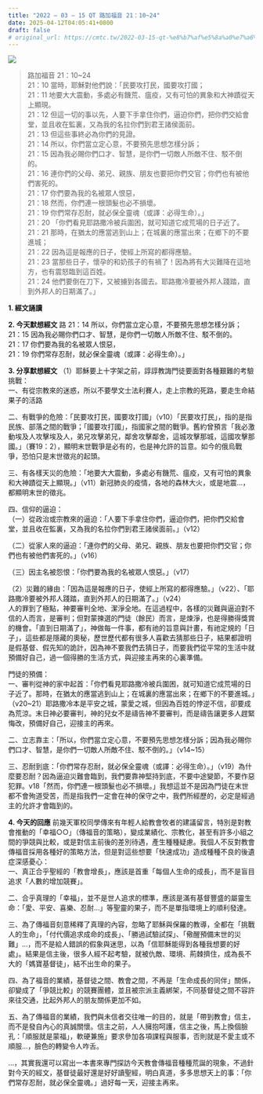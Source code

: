 ```yaml
---
title: "2022 – 03 – 15 QT 路加福音 21：10~24"
date: 2025-04-12T04:05:41+0800
draft: false
# original_url: https://cmtc.tw/2022-03-15-qt-%e8%b7%af%e5%8a%a0%e7%a6%8f%e9%9f%b3-21%ef%bc%9a1024
---
```


![](/images/qt.jpg)
> 路加福音 21：10\~24  
> 21：10 當時，耶穌對他們說：「民要攻打民，國要攻打國；  
> 21：11 地要大大震動，多處必有饑荒、瘟疫，又有可怕的異象和大神蹟從天上顯現。  
> 21：12 但這一切的事以先，人要下手拿住你們，逼迫你們，把你們交給會堂，並且收在監裏，又為我的名拉你們到君王諸侯面前。  
> 21：13 但這些事終必為你們的見證。  
> 21：14 所以，你們當立定心意，不要預先思想怎樣分訴；  
> 21：15 因為我必賜你們口才、智慧，是你們一切敵人所敵不住、駁不倒的。  
> 21：16 連你們的父母、弟兄、親族、朋友也要把你們交官；你們也有被他們害死的。  
> 21：17 你們要為我的名被眾人恨惡，  
> 21：18 然而，你們連一根頭髮也必不損壞。  
> 21：19 你們常存忍耐，就必保全靈魂（或譯：必得生命）。」  
> 21：20 「你們看見耶路撒冷被兵圍困，就可知道它成荒場的日子近了。  
> 21：21 那時，在猶太的應當逃到山上；在城裏的應當出來；在鄉下的不要進城；  
> 21：22 因為這是報應的日子，使經上所寫的都得應驗。  
> 21：23 當那些日子，懷孕的和奶孩子的有禍了！因為將有大災難降在這地方，也有震怒臨到這百姓。  
> 21：24 他們要倒在刀下，又被擄到各國去。耶路撒冷要被外邦人踐踏，直到外邦人的日期滿了。」

**1. 經文誦讀**

**2.  今天默想經文**
路 21：14 所以，你們當立定心意，不要預先思想怎樣分訴；  
21：15 因為我必賜你們口才、智慧，是你們一切敵人所敵不住、駁不倒的。  
21：17 你們要為我的名被眾人恨惡，  
21：19 你們常存忍耐，就必保全靈魂（或譯：必得生命）。」

**3. 分享默想經文**
（1）耶穌要上十字架之前，諄諄教誨門徒要面對各種艱難的考驗挑戰：  
一、有從宗教來的迷惑，所以不要學文士法利賽人，走上宗教的死路，要走生命結果子的活路

二、有戰爭的危險：「民要攻打民，國要攻打國」（v10）「民要攻打民」，指的是指民族、部落之間的戰爭；「國要攻打國」，指國家之間的戰爭。舊約曾預言「我必激動埃及人攻擊埃及人，弟兄攻擊弟兄，鄰舍攻擊鄰舍，這城攻擊那城，這國攻擊那國。」（賽19：2），顯明末世戰爭是必有的，也是神允許的旨意。如今的俄烏戰爭，恐怕只是末世徵兆的起頭。

三、有各樣天災的危險：「地要大大震動，多處必有饑荒、瘟疫，又有可怕的異象和大神蹟從天上顯現。」（v11）新冠肺炎的疫情，各地的森林大火，或是地震…，都顯明末世的徵兆。

四、信仰的逼迫：  
（一）從政治或宗教來的逼迫：「人要下手拿住你們，逼迫你們，把你們交給會堂，並且收在監裏，又為我的名拉你們到君王諸侯面前。」（v12）

（二）從家人來的逼迫：「連你們的父母、弟兄、親族、朋友也要把你們交官；你們也有被他們害死的。」（v16）

（三）因主名被怨恨：「你們要為我的名被眾人恨惡。」（v17）

（2）災難的緣由：「因為這是報應的日子，使經上所寫的都得應驗。」（v22）、「耶路撒冷要被外邦人踐踏，直到外邦人的日期滿了。」（v24）  
人的罪到了極點，神要審判全地、潔淨全地。在這過程中，各樣的災難與逼迫對不信的人而言，是審判；但對蒙揀選的門徒（餘民）而言，是煉淨，也是得勝得獎賞的機會。「直到日期滿了」，神做每一件事，都有祂的旨意與計畫，有祂定規的「日子」，這些都是隱藏的奧秘，歷世歷代都有很多人喜歡去猜那些日子，結果都證明是假基督、假先知的詭計，因為神不要我們去猜日子，而要我們從平常的生活中就預備好自己，過一個得勝的生活方式，與迎接主再來的心裏準備。

門徒的預備：  
一、審判從神的家中起首：「你們看見耶路撒冷被兵圍困，就可知道它成荒場的日子近了。那時，在猶太的應當逃到山上；在城裏的應當出來；在鄉下的不要進城。」（v20\~21）耶路撒冷本是平安之城，蒙愛之城，但因為百姓的悖逆不信，卻要成為荒涼。末日神必要審判，神的兒女不是禱告神不要審判，而是禱告讓更多人趕緊悔改，預備好自己，迎接主的再來。

二、立志靠主：「所以，你們當立定心意，不要預先思想怎樣分訴；因為我必賜你們口才、智慧，是你們一切敵人所敵不住、駁不倒的。」（v14\~15）

三、忍耐到底：「你們常存忍耐，就必保全靈魂（或譯：必得生命）。」（v19）為什麼要忍耐？因為逼迫災難會臨到，我們要靠神堅持到底，不要中途變節，不要作惡犯罪。v18「然而，你們連一根頭髮也必不損壞。」我想這並不是因為門徒在末世都不會殉道受苦，而是指我們一定會在神的保守之中，我們所經歷的，必定是經過主的允許才會臨到的。

**4. 今天的回應**
前幾天軍校同學傳來有年輕人給教會牧者的建議留言，特別是對教會推動的「幸福○○」（傳福音的策略），變成業績化、宗教化，甚至有許多小組之間的爭競與比較，或是對信主前後的差別待遇，產生種種疑慮。我個人不反對教會傳福音採用各種好的策略方法，但是對這些想要「快速成功」造成種種不良的後遺症深感憂心：  
一、真正合乎聖經的「教會增長」，應該是首重「每個人生命的成長」，而不是盲目追求「人數的增加競賽」。

二、合乎真理的「幸福」，並不是世人追求的標準，應該是滿有基督豐盛的屬靈生命：「愛、平安、喜樂、忍耐…」等聖靈的果子，而不是單指環境上的順利發達。

三、為了傳福音刻意稀釋了真理的內容，忽略了耶穌與保羅的教導，全都在「挑戰人的生命」，「付代價追求成命的成長」、「勝過試驗試探」、「儆醒預備末世的災難」…，而不是給人錯誤的假象與迷思，以為「信耶穌能得到各種我想要的好處」。結果是信主後，很多人經不起考驗，就被仇敵、環境、荊棘擠住，成為長不大的「媽寶基督徒」，結不出生命的果子。

四、為了福音的業績，基督徒之間、教會之間，不再是「生命成長的同伴」關係，卻變成了「爭競比較」的競賽團體，並且被宗派主義綁架，不同基督徒之間不容許來往交通，比起外邦人的朋友關係更加不如。

五、為了傳福音的業績，我們與未信者交往唯一的目的，就是「帶到教會」信主，而不是發自內心的真誠關懷。信主之前，人人擁抱呵護，信主之後，馬上換個臉孔：「順服就是蒙福」，軟硬兼施」要求參加各項課程與服事，否則就是不愛主或不順服…，臉色的轉變令人咋舌。

…，其實我還可以寫出一本書來專門探訪今天教會傳福音種種荒誕的現象，不過針對今天的經文，基督徒最好還是好好讀聖經，明白真道，多多思想天上的事：「你們常存忍耐，就必保全靈魂。」過好每一天，迎接主再來。
